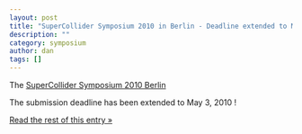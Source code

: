 ```yaml
---
layout: post
title: "SuperCollider Symposium 2010 in Berlin - Deadline extended to May 3rd"
description: ""
category: symposium
author: dan
tags: []
---
```

<p>The <a href="http://supercollider2010.de">SuperCollider Symposium 2010 Berlin</a></p>
<p>The submission deadline has been extended to May 3, 2010 !</p>
<p> <a href="http://supercollider.sourceforge.net/2010/symposium-2010-deadline-extended/#more-412" class="more-link">Read the rest of this entry &raquo;</a></p>
